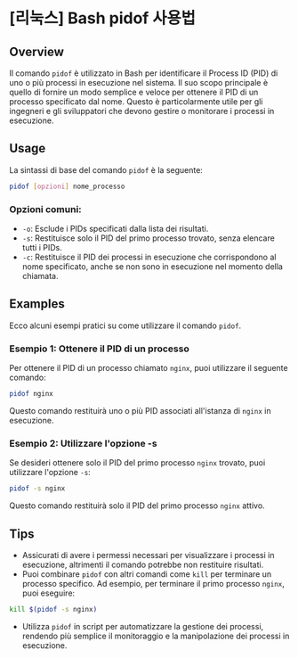 # [리눅스] Bash pidof 사용법

## Overview
Il comando `pidof` è utilizzato in Bash per identificare il Process ID (PID) di uno o più processi in esecuzione nel sistema. Il suo scopo principale è quello di fornire un modo semplice e veloce per ottenere il PID di un processo specificato dal nome. Questo è particolarmente utile per gli ingegneri e gli sviluppatori che devono gestire o monitorare i processi in esecuzione.

## Usage
La sintassi di base del comando `pidof` è la seguente:

```bash
pidof [opzioni] nome_processo
```

### Opzioni comuni:
- `-o`: Esclude i PIDs specificati dalla lista dei risultati.
- `-s`: Restituisce solo il PID del primo processo trovato, senza elencare tutti i PIDs.
- `-c`: Restituisce il PID dei processi in esecuzione che corrispondono al nome specificato, anche se non sono in esecuzione nel momento della chiamata.

## Examples
Ecco alcuni esempi pratici su come utilizzare il comando `pidof`.

### Esempio 1: Ottenere il PID di un processo
Per ottenere il PID di un processo chiamato `nginx`, puoi utilizzare il seguente comando:

```bash
pidof nginx
```

Questo comando restituirà uno o più PID associati all'istanza di `nginx` in esecuzione.

### Esempio 2: Utilizzare l'opzione -s
Se desideri ottenere solo il PID del primo processo `nginx` trovato, puoi utilizzare l'opzione `-s`:

```bash
pidof -s nginx
```

Questo comando restituirà solo il PID del primo processo `nginx` attivo.

## Tips
- Assicurati di avere i permessi necessari per visualizzare i processi in esecuzione, altrimenti il comando potrebbe non restituire risultati.
- Puoi combinare `pidof` con altri comandi come `kill` per terminare un processo specifico. Ad esempio, per terminare il primo processo `nginx`, puoi eseguire:

```bash
kill $(pidof -s nginx)
```

- Utilizza `pidof` in script per automatizzare la gestione dei processi, rendendo più semplice il monitoraggio e la manipolazione dei processi in esecuzione.